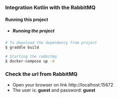 ### Integration Kotlin with the RabbitMQ

#### Running this project

* ##### Running the project
```bash
# To download the dependency from project
$ graddle build

# Starting the rabbitmq
$ docker-compose up -d
 ``` 


### Check the url from RabbitMQ 
* Open your browser on link http://localhost:15672
* The user is: **guest** and password: **guest**  
 